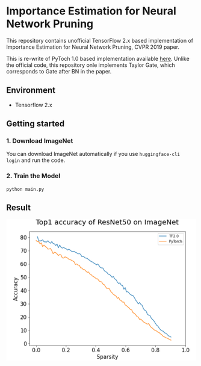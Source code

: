 # Importance Estimation for Neural Network Pruning

This repository contains unofficial TensorFlow 2.x based implementation of Importance Estimation for Neural Network Pruning, CVPR 2019 paper.

This is re-write of PyToch 1.0 based implementation available [here](https://github.com/NVlabs/Taylor_pruning). Unlike the official code, this repository onle implements Taylor Gate, which corresponds to Gate after BN in the paper.

## Environment
- Tensorflow 2.x

## Getting started


### 1. Download ImageNet

You can download ImageNet automatically if you use `huggingface-cli login` and run the code.

### 2. Train the Model

	python main.py
    
    
## Result

![](./image/result.PNG )
